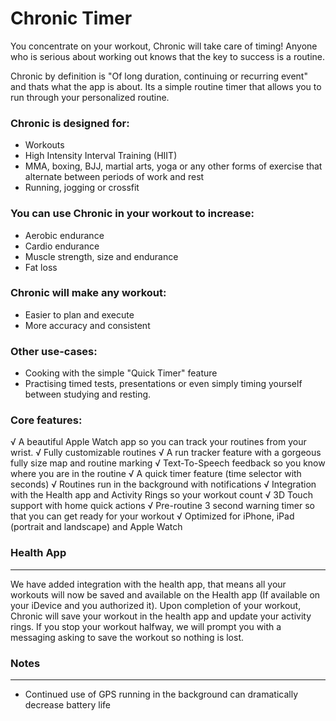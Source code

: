 # Chronic Timer #

You concentrate on your workout, Chronic will take care of timing! Anyone who is serious about working out knows that the key to success is a routine. 

Chronic by definition is "Of long duration, continuing or recurring event" and thats what the app is about. Its a simple routine timer that allows you to run through your personalized routine. 

### Chronic is designed for: ###
- Workouts
- High Intensity Interval Training (HIIT)
- MMA, boxing, BJJ, martial arts, yoga or any other forms of exercise that alternate between periods of work and rest
- Running, jogging or crossfit

### You can use Chronic in your workout to increase: ###
- Aerobic endurance
- Cardio endurance
- Muscle strength, size and endurance
- Fat loss

### Chronic will make any workout: ###
- Easier to plan and execute
- More accuracy and consistent

### Other use-cases: ###
- Cooking with the simple "Quick Timer" feature 
- Practising timed tests, presentations or even simply timing yourself between studying and resting. 

### Core features: ###
√ A beautiful Apple Watch app so you can track your routines from your wrist. 
√ Fully customizable routines
√ A run tracker feature with a gorgeous fully size map and routine marking
√ Text-To-Speech feedback so you know where you are in the routine
√ A quick timer feature (time selector with seconds)
√ Routines run in the background with notifications
√ Integration with the Health app and Activity Rings so your workout count
√ 3D Touch support with home quick actions
√ Pre-routine 3 second warning timer so that you can get ready for your workout
√ Optimized for iPhone, iPad (portrait and landscape) and Apple Watch

### Health App ###
-------------
We have added integration with the health app, that means all your workouts will now be saved and available on the Health app (If available on your iDevice and you authorized it). Upon completion of your workout, Chronic will save your workout in the health app and update your activity rings. If you stop your workout halfway, we will prompt you with a messaging asking to save the workout so nothing is lost.

### Notes ###
----------
* Continued use of GPS running in the background can dramatically decrease battery life